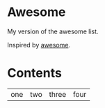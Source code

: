 # Awesome

My version of the awesome list.

Inspired by [awesome](https://github.com/sindresorhus/awesome).


# Contents 

| | | | |
|---|---|---|---|
|one|two|three|four|
